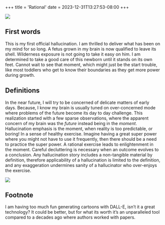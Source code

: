 +++
title = 'Rational'
date = 2023-12-31T13:27:53-08:00
+++

![](2023-12-28T03:21:05Z/3063950e3a63e7bd007d8e8a9875c944a47a48d4.png)


## First words

This is my first official hallucination. I am thrilled to deliver what has been on my mind for so long. A fetus grown in my brain is now qualified to leave its shell. Wilderness exposure is not going to take it easy on him. I am determined to take a good care of this newborn until it stands on its own feet. Cannot wait to see that moment, which might just be the start trouble, like most toddlers who get to know their boundaries as they get more power during growth. 

## Definitions
In the near future, I will try to be concerned of delicate matters of early days. Because, I know my brain is usually tuned on over-concerned mode where problems of the future become its day to day challenge. This realization started with a few sparse observations, where the apparent concern of my brain was the *future* instead being in the *moment*. Hallucination emphasis is the moment, when reality is too predictable, or boring! In a sense of healthy exercise. Imagine having a great super power where you might not have to use it frequently, then there should be a need to practice the super power. A rational exercise leads to enlightenment in the moment. Careful decluttering is necessary when an outcome evolves to a conclusion. Any hallucination story includes a non-tangible material by definition, therefore applicability of a hallucination is limited to the definition, and any exaggeration undermines sanity of a hallucinator who over-enjoys the exercise.

  ![](2023-12-28T03:21:05Z/544e5ac493f046d58c0d705da9278936ef656566.png)


## Footnote
I am having too much fun generating cartoons with DALL-E, isn’t it a great technology? It could be better, but for what its worth it’s an unparalleled tool compared to a decades ago where authors worked with papers.
